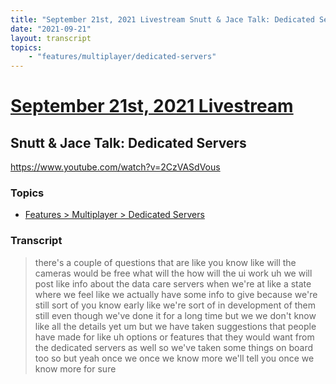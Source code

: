 ```yaml
---
title: "September 21st, 2021 Livestream Snutt & Jace Talk: Dedicated Servers"
date: "2021-09-21"
layout: transcript
topics:
    - "features/multiplayer/dedicated-servers"
---
```

# [September 21st, 2021 Livestream](../2021-09-21.md)
## Snutt & Jace Talk: Dedicated Servers
https://www.youtube.com/watch?v=2CzVASdVous

### Topics
* [Features > Multiplayer > Dedicated Servers](../topics/features/multiplayer/dedicated-servers.md)

### Transcript

> there's a couple of questions that are like you know like will the cameras would be free what will the how will the ui work uh we will post like info about the data care servers when we're at like a state where we feel like we actually have some info to give because we're still sort of you know early like we're sort of in development of them still even though we've done it for a long time but we we don't know like all the details yet um but we have taken suggestions that people have made for like uh options or features that they would want from the dedicated servers as well so we've taken some things on board too so but yeah once we once we know more we'll tell you once we know more for sure
